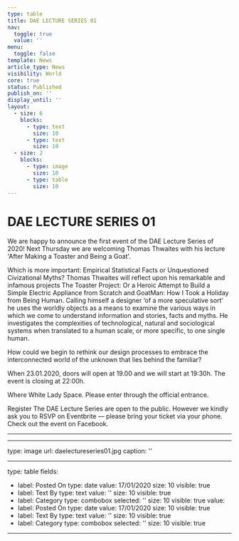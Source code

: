 ```yaml
---
type: table
title: DAE LECTURE SERIES 01
nav:
  toggle: true
  value: ''
menu:
  toggle: false
template: News
article_type: News
visibility: World
core: true
status: Published
publish_on: ''
display_until: ''
layout:
  - size: 6
    blocks:
      - type: text
        size: 10
      - type: text
        size: 10
  - size: 2
    blocks:
      - type: image
        size: 10
      - type: table
        size: 10
---
```


# DAE LECTURE SERIES 01

We are happy to announce the first event of the DAE Lecture Series of 2020! Next Thursday we are welcoming Thomas Thwaites with his lecture 'After Making a Toaster and Being a Goat'.

Which is more important: Empirical Statistical Facts or Unquestioned Civizational Myths? Thomas Thwaites will reflect upon his remarkable and infamous projects The Toaster Project: Or a Heroic Attempt to Build a Simple Electric Appliance from Scratch and GoatMan: How I Took a Holiday from Being Human. Calling himself a designer ‘of a more speculative sort’ he uses the worldly objects as a means to examine the various ways in which we come to understand information and stories, facts and myths. He investigates the complexities of technological, natural and sociological systems when translated to a human scale, or more specific, to one single human.

How could we begin to rethink our design processes to embrace the interconnected world of the unknown that lies behind the familiar?

When
23.01.2020, doors will open at 19.00 and we will start at 19:30h. The event is closing at 22:00h. 

Where
White Lady Space. Please enter through the official entrance.

Register
The DAE Lecture Series are open to the public. However we kindly ask you to RSVP on Eventbrite — please bring your ticket via your phone. Check out the event on Facebook.

---



---

type: image
url: daelectureseries01.jpg
caption: ''

---

type: table
fields:
  - label: Posted On
    type: date
    value: 17/01/2020
    size: 10
    visible: true
  - label: Text By
    type: text
    value: ''
    size: 10
    visible: true
  - label: Category
    type: combobox
    selected: ''
    size: 10
    visible: true
value:
  - label: Posted On
    type: date
    value: 17/01/2020
    size: 10
    visible: true
  - label: Text By
    type: text
    value: ''
    size: 10
    visible: true
  - label: Category
    type: combobox
    selected: ''
    size: 10
    visible: true

---
